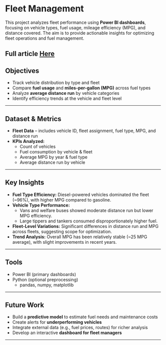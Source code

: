 # Fleet Management  

This project analyzes fleet performance using **Power BI dashboards**, focusing on vehicle types, fuel usage, mileage efficiency (MPG), and distance covered. The aim is to provide actionable insights for optimizing fleet operations and fuel management.  

Full article [Here](https://medium.com/@ana.bee/driving-decisions-821edfed58c6)
---

## Objectives  
- Track vehicle distribution by type and fleet  
- Compare **fuel usage** and **miles-per-gallon (MPG)** across fuel types  
- Analyze **average distance run** by vehicle categories  
- Identify efficiency trends at the vehicle and fleet level  

---

## Dataset & Metrics  
- **Fleet Data** – includes vehicle ID, fleet assignment, fuel type, MPG, and distance run  
- **KPIs Analyzed:**  
  - Count of vehicles  
  - Fuel consumption by vehicle & fleet  
  - Average MPG by year & fuel type  
  - Average distance run by vehicle  

---

## Key Insights  
- **Fuel Type Efficiency:** Diesel-powered vehicles dominated the fleet (~96%), with higher MPG compared to gasoline.  
- **Vehicle Type Performance:**  
  - Vans and welfare buses showed moderate distance run but lower MPG efficiency.  
  - Large tippers and tankers consumed disproportionately higher fuel.  
- **Fleet-Level Variations:** Significant differences in distance run and MPG across fleets, suggesting scope for optimization.  
- **Trend Analysis:** Overall MPG has been relatively stable (~25 MPG average), with slight improvements in recent years.  

---


## Tools  
- Power BI (primary dashboards)  
- Python (optional preprocessing)  
  - pandas, numpy, matplotlib  

---

## Future Work  
- Build a **predictive model** to estimate fuel needs and maintenance costs  
- Create alerts for **underperforming vehicles**  
- Integrate external data (e.g., fuel prices, routes) for richer analysis  
- Develop an interactive **dashboard for fleet managers**  

---

